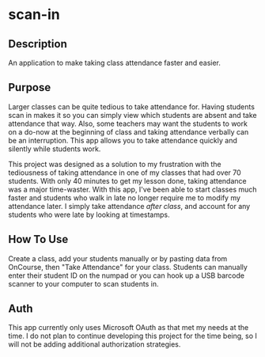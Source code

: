 # scan-in

## Description

An application to make taking class attendance faster and easier.

## Purpose

Larger classes can be quite tedious to take attendance for. Having students scan in makes it so you can simply view which students are absent and take attendance that way. Also, some teachers may want the students to work on a do-now at the beginning of class and taking attendance verbally can be an interruption. This app allows you to take attendance quickly and silently while students work.

This project was designed as a solution to my frustration with the tediousness of taking attendance in one of my classes that had over 70 students. With only 40 minutes to get my lesson done, taking attendance was a major time-waster. With this app, I've been able to start classes much faster and students who walk in late no longer require me to modify my attendance later. I simply take attendance _after class_, and account for any students who were late by looking at timestamps.

## How To Use

Create a class, add your students manually or by pasting data from OnCourse, then "Take Attendance" for your class. Students can manually enter their student ID on the numpad or you can hook up a USB barcode scanner to your computer to scan students in.

## Auth

This app currently only uses Microsoft OAuth as that met my needs at the time. I do not plan to continue developing this project for the time being, so I will not be adding additional authorization strategies.

